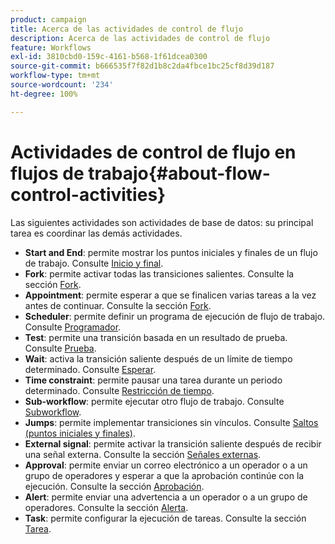 ```yaml
---
product: campaign
title: Acerca de las actividades de control de flujo
description: Acerca de las actividades de control de flujo
feature: Workflows
exl-id: 3810cbd0-159c-4161-b568-1f61dcea0300
source-git-commit: b666535f7f82d1b8c2da4fbce1bc25cf8d39d187
workflow-type: tm+mt
source-wordcount: '234'
ht-degree: 100%

---
```


# Actividades de control de flujo en flujos de trabajo{#about-flow-control-activities}



Las siguientes actividades son actividades de base de datos: su principal tarea es coordinar las demás actividades.

* **Start and End**: permite mostrar los puntos iniciales y finales de un flujo de trabajo. Consulte [Inicio y final](start-and-end.md).
* **Fork**: permite activar todas las transiciones salientes. Consulte la sección [Fork](fork.md).
* **Appointment**: permite esperar a que se finalicen varias tareas a la vez antes de continuar. Consulte la sección [Fork](fork.md).
* **Scheduler**: permite definir un programa de ejecución de flujo de trabajo. Consulte [Programador](scheduler.md).
* **Test**: permite una transición basada en un resultado de prueba. Consulte [Prueba](test.md).
* **Wait**: activa la transición saliente después de un límite de tiempo determinado. Consulte [Esperar](wait.md).
* **Time constraint**: permite pausar una tarea durante un periodo determinado. Consulte [Restricción de tiempo](time-constraint.md).
* **Sub-workflow**: permite ejecutar otro flujo de trabajo. Consulte [Subworkflow](sub-workflow.md).
* **Jumps**: permite implementar transiciones sin vínculos. Consulte [Saltos (puntos iniciales y finales)](jump-start-point-and-end-point.md).
* **External signal**: permite activar la transición saliente después de recibir una señal externa. Consulte la sección [Señales externas](external-signal.md).
* **Approval**: permite enviar un correo electrónico a un operador o a un grupo de operadores y esperar a que la aprobación continúe con la ejecución. Consulte la sección [Aprobación](approval.md).
* **Alert**: permite enviar una advertencia a un operador o a un grupo de operadores. Consulte la sección [Alerta](alert.md).
* **Task**: permite configurar la ejecución de tareas. Consulte la sección [Tarea](task.md).
